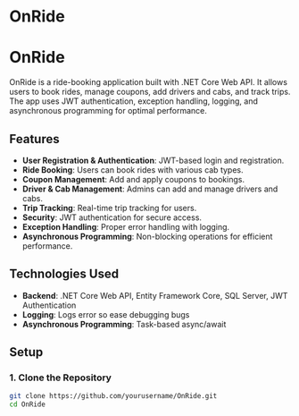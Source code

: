 # OnRide

# OnRide
OnRide is a ride-booking application built with .NET Core Web API. It allows users to book rides, manage coupons, add drivers and cabs, and track trips. The app uses JWT authentication, exception handling, logging, and asynchronous programming for optimal performance.

## Features

- **User Registration & Authentication**: JWT-based login and registration.
- **Ride Booking**: Users can book rides with various cab types.
- **Coupon Management**: Add and apply coupons to bookings.
- **Driver & Cab Management**: Admins can add and manage drivers and cabs.
- **Trip Tracking**: Real-time trip tracking for users.
- **Security**: JWT authentication for secure access.
- **Exception Handling**: Proper error handling with logging.
- **Asynchronous Programming**: Non-blocking operations for efficient performance.

## Technologies Used

- **Backend**: .NET Core Web API, Entity Framework Core, SQL Server, JWT Authentication
- **Logging**: Logs error so ease debugging bugs
- **Asynchronous Programming**: Task-based async/await

## Setup

### 1. Clone the Repository

```bash
git clone https://github.com/yourusername/OnRide.git
cd OnRide
